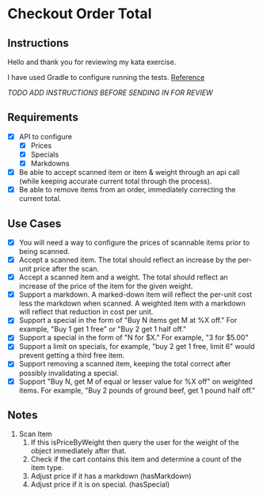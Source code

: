 # Checkout Order Total

## Instructions

Hello and thank you for reviewing my kata exercise.

I have used Gradle to configure running the tests. [Reference](https://docs.gradle.org/current/userguide/java_testing.html)

_TODO ADD INSTRUCTIONS BEFORE SENDING IN FOR REVIEW_

## Requirements

- [x] API to configure
  - [x] Prices
  - [x] Specials
  - [x] Markdowns
- [x] Be able to accept scanned item or item & weight through an api call (while keeping accurate current total through the process).
- [x] Be able to remove items from an order, immediately correcting the current total.

## Use Cases

- [x] You will need a way to configure the prices of scannable items prior to being scanned.
- [x] Accept a scanned item. The total should reflect an increase by the per-unit price after the scan. 
- [x] Accept a scanned item and a weight. The total should reflect an increase of the price of the item for the given weight.
- [x] Support a markdown. A marked-down item will reflect the per-unit cost less the markdown when scanned. A weighted item with a markdown will reflect that reduction in cost per unit.
- [x] Support a special in the form of "Buy N items get M at %X off." For example, "Buy 1 get 1 free" or "Buy 2 get 1 half off."
- [x] Support a special in the form of "N for $X." For example, "3 for $5.00"
- [x] Support a limit on specials, for example, "buy 2 get 1 free, limit 6" would prevent getting a third free item.
- [x] Support removing a scanned item, keeping the total correct after possibly invalidating a special.
- [x] Support "Buy N, get M of equal or lesser value for %X off" on weighted items. For example, "Buy 2 pounds of ground beef, get 1 pound half off."

## Notes

1. Scan Item
    1. If this isPriceByWeight then query the user for the weight of the object immediately after that.
    1. Check if the cart contains this item and determine a count of the item type.
    1. Adjust price if it has a markdown (hasMarkdown)
    1. Adjust price if it is on special. (hasSpecial)
